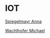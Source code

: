 # IOT

[Spiegelmayr Anna](students/spiegelmayr/who_are_you.md)

[Wachlhofer Michael](students/wachlhofer/who_are_you.md)
